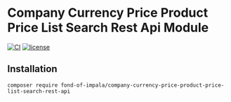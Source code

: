# Company Currency Price Product Price List Search Rest Api Module
[![CI](https://github.com/fond-of-impala/company-currency-price-product-price-list-search-rest-api/actions/workflows/main.yml/badge.svg)](https://github.com/fond-of-impala/company-currency-price-product-price-list-search-rest-api/actions/workflows/main.yml)
[![license](https://img.shields.io/github/license/fond-of-impala/company-currency-price-product-price-list-search-rest-api.svg)](https://packagist.org/packages/fond-of-impala/company-currency-price-product-price-list-search-rest-api)

## Installation

```
composer require fond-of-impala/company-currency-price-product-price-list-search-rest-api
```
